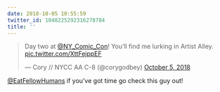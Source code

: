 ```yaml
---
date: 2018-10-05 10:55:59
twitter_id: 1048225292316278784
title: ''
---
```


<blockquote class="twitter-tweet"><p lang="en" dir="ltr">Day two at <a href="https://twitter.com/NY_Comic_Con?ref_src=twsrc%5Etfw">@NY_Comic_Con</a>! You’ll find me lurking in Artist Alley. <a href="https://t.co/XttFejppEF">pic.twitter.com/XttFejppEF</a></p>&mdash; Cory // NYCC AA C-8 (@corygodbey) <a href="https://twitter.com/corygodbey/status/1048222309490860032?ref_src=twsrc%5Etfw">October 5, 2018</a></blockquote>
<script async src="https://platform.twitter.com/widgets.js" charset="utf-8"></script>

[@EatFellowHumans](https://twitter.com/EatFellowHumans) if you’ve got time go check this guy out!
